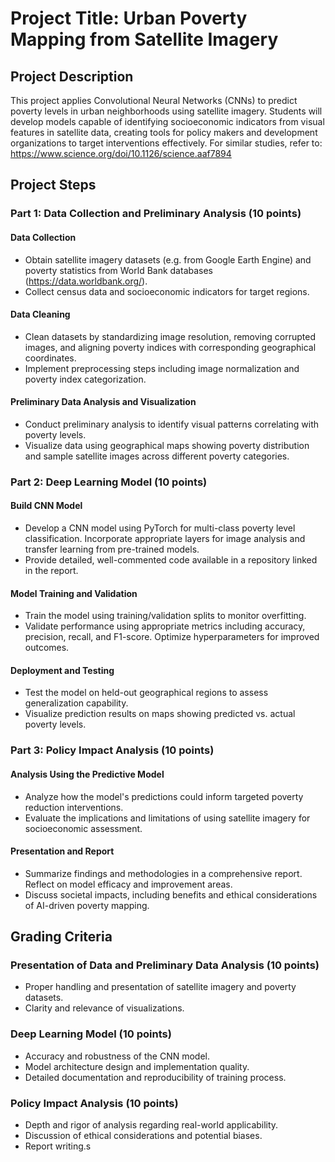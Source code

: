 # Project Title: Urban Poverty Mapping from Satellite Imagery

## Project Description

This project applies Convolutional Neural Networks (CNNs) to predict poverty levels in urban neighborhoods using satellite imagery. Students will develop models capable of identifying socioeconomic indicators from visual features in satellite data, creating tools for policy makers and development organizations to target interventions effectively. For similar studies, refer to:
https://www.science.org/doi/10.1126/science.aaf7894

## Project Steps

### Part 1: Data Collection and Preliminary Analysis (10 points)

#### Data Collection
- Obtain satellite imagery datasets (e.g. from Google Earth Engine) and poverty statistics from World Bank databases (https://data.worldbank.org/).
- Collect census data and socioeconomic indicators for target regions.

#### Data Cleaning
- Clean datasets by standardizing image resolution, removing corrupted images, and aligning poverty indices with corresponding geographical coordinates.
- Implement preprocessing steps including image normalization and poverty index categorization.

#### Preliminary Data Analysis and Visualization
- Conduct preliminary analysis to identify visual patterns correlating with poverty levels.
- Visualize data using geographical maps showing poverty distribution and sample satellite images across different poverty categories.

### Part 2: Deep Learning Model (10 points)

#### Build CNN Model
- Develop a CNN model using PyTorch for multi-class poverty level classification. Incorporate appropriate layers for image analysis and transfer learning from pre-trained models.
- Provide detailed, well-commented code available in a repository linked in the report.

#### Model Training and Validation
- Train the model using training/validation splits to monitor overfitting.
- Validate performance using appropriate metrics including accuracy, precision, recall, and F1-score. Optimize hyperparameters for improved outcomes.

#### Deployment and Testing
- Test the model on held-out geographical regions to assess generalization capability.
- Visualize prediction results on maps showing predicted vs. actual poverty levels.

### Part 3: Policy Impact Analysis (10 points)

#### Analysis Using the Predictive Model
- Analyze how the model's predictions could inform targeted poverty reduction interventions.
- Evaluate the implications and limitations of using satellite imagery for socioeconomic assessment.

#### Presentation and Report
- Summarize findings and methodologies in a comprehensive report. Reflect on model efficacy and improvement areas.
- Discuss societal impacts, including benefits and ethical considerations of AI-driven poverty mapping.

## Grading Criteria

### Presentation of Data and Preliminary Data Analysis (10 points)
- Proper handling and presentation of satellite imagery and poverty datasets.
- Clarity and relevance of visualizations.

### Deep Learning Model (10 points)
- Accuracy and robustness of the CNN model.
- Model architecture design and implementation quality.
- Detailed documentation and reproducibility of training process.

### Policy Impact Analysis (10 points)
- Depth and rigor of analysis regarding real-world applicability.
- Discussion of ethical considerations and potential biases.
- Report writing.s
